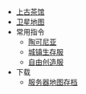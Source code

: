 * [上古茶馆](https://bbs.mimaru.me)
* [卫星地图](http://map.mimaru.me:8123)
* 常用指令
  * [陶可尼亚](/navbar/cmds/mew.md)
  * [城镇生存服](/navbar/cmds/survival.md)
  * [自由创造服](/navbar/cmds/creative.md)
* 下载<i class="fas fa-cloud-download-alt"></i>
  <!-- * [客户端整合包](/navbar/downloads/clients.md) -->
  * [服务器地图存档](/navbar/downloads/saves.md)
<!-- * [皮肤站](https://skin.mimaru.me) -->
<!-- * [TeamSpeak](welcome/teamspeak.md) -->
